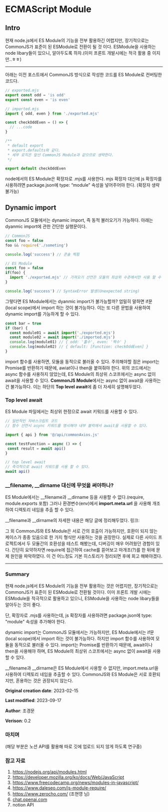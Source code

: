 # ECMAScript Module

## Intro

현재 node.js에서 ES Module의 기능을 전부 활용하긴 어렵지만, 
장기적으로는 CommonJS가 표준이 된 ESModule로 전환이 될 것 이다.
ESModule을 사용하는 node libary들이 있으니, 알아두도록 하자.(이미 프론트 개발시에는 적극 활용 중 이지만..ㅎㅎ)

---

아래는 이전 포스트에서 CommonJS 방식으로 작성한 코드를 ES Module로 컨버팅한 코드다.

```jsx
// exported.mjs
export const odd = 'is odd'
export const even = 'is even'
```

```jsx
// imported.mjs
import { odd, even } from './exported.mjs'

const checkOddEven = () => {
  // ...code
}

/**
 * default export
 * export.defaults와 같다.
 * 세부 로직은 앞선 CommonJS Module과 같으므로 생략한다. 
 */

export default checkOddEven
```

node에서의 ES Module은 확장자로 .mjs를 사용한다. mjs 확장자 대신에 js 확장자를 사용하려면
package.json에 type: “module” 속성을 넣어주어야 한다. (확장자 생략 불가능)

## Dynamic import

CommonJS 모듈에서는 dynamic import, 즉 동적 불러오기가 가능하다. 
아래는 dyanmic import에 관한 간단한 실행문이다.

```jsx
// CommonJS
const foo = false
foo && require('./someting')

console.log('success') // 콘솔 찍힘
```

```jsx
// ES Module
const foo = false
if(foo) {
  import './exported.mjs' // 가져오기 선언은 모듈의 최상위 수준에서만 사용 할 수 있습니다.
}

console.log('success') // SyntaxError 발생(Unexpected string)
```

그렇다면 ES Module에서는 dyanmic import가 불가능할까? 
엄밀히 말하면 if문(local scope)에서 import 하는 것이 불가능하다. 
이는 또 다른 문법을 사용하여 dynamic import를 가능하게 할 수 있다.

```jsx
const bar = true
if (bar) {
  const module01 = await import('./exported.mjs')
  const module02 = await import('./imported.mjs')
  console.log(module01) // { odd: '홀수', even: '짝수' }
  console.log(module02) // { default: [Function: checkOddEven] }
}
```

import 함수를 사용하면, 모듈을 동적으로 불러올 수 있다.
주의해야할 점은 import는 Promise를 반환하기 때문에, awiat이나 then을 붙여줘야 한다.
위의 코드에서는 async 함수를 사용하지 않았는데, ES Module의 최상위 스코프에서는 async 없이 await을 사용할 수 있다. **CommonJS Module**에서는 async 없이 await을 사용하는 건 불가능하다.
이는 하단의 **Top level await**에 좀 더 자세히 설명해두었다. 

### Top level await

ES Module 파일에서는 최상위 한정으로 await 키워드를 사용할 수 있다.

```jsx
// 일반적인 자바스크립트 코드
// 함수 선언시 async 키워드를 명시해야 내부 블럭에서 await을 사용할 수 있다.

import { api } from '@/api/commonAxios.js'

const testFunction = async () => {
 const result = await api()
}

// top level await
// 즉각적으로 await 키워드를 사용 할 수 있다.
await api()
```

### __filename, __dirname 대신에 무엇을 써야하나?

ES Module에서는 __filename과 __dirname 등을 사용할 수 없다.(require, module.exports 포함)
그러나 환경변수(env)에서 **import.meta.url** 을 사용해 개조하여 디렉토리 네임을 추출 할 수 있다.

__filename과 __dirname의 자세한 내용은 해당 글에 정리해두었다.
링크: 

그 외 CommonJS와 ES Module은 서로 간의 호출이 가능하지만, 호환이 되지 않는 케이스가 종종 있음으로 
한 가지 형식만 사용하는 것을 권장한다. 실제로 다른 사이드 프로젝트에서 두 모듈간의 호환성을 테스트 해봤는데, 디버깅이 매우 어려웠던 경험이 있다. 간단히 요약하자면 require에 접근하여 cache를 뜯어보고 마개조(?)를 한 뒤에 문제 원인을 파악하였다. 이 건 어느정도 기본 히스토리가 정리되면 후에 회고 해봐야겠다.

---

### Summary

현재 node.js에서 ES Module의 기능을 전부 활용하는 것은 어렵지만, 장기적으로는 CommonJS가 표준이 된 ESModule로 전환될 것이다. 이미 프론트 개발 시에는 ESModule을 적극적으로 활용하고 있으니, ESModule을 사용하는 node libary들을 알아두는 것이 좋다. 

단, 확장자로 .mjs를 사용하는데, js 확장자를 사용하려면 package.json에 type: "module" 속성을 추가해야 한다. 

dynamic import는 CommonJS 모듈에서는 가능하지만, ES Module에서는 if문(local scope)에서 import 하는 것이 불가능하다. 하지만 import 함수를 사용하여 모듈을 동적으로 불러올 수 있다. import는 Promise를 반환하기 때문에, await이나 then을 사용해야 하며, ES Module의 최상위 스코프에서는 async 없이 await을 사용할 수 있다. 

__filename과 __dirname은 ES Module에서 사용할 수 없지만, import.meta.url을 사용하여 디렉토리 네임을 추출할 수 있다. CommonJS와 ES Module은 서로 호환되지만, 혼용하는 것은 권장되지 않는다.

**Original creation date**: 2023-02-15

**Last modified**: 2023-09-17 

**Author**: 조경문

**Verison**: 0.2

### 마치며

(해당 부분은 노션 API를 활용해 따로 깃에 업로드 되지 않게 하도록 연구중)

### 참고 자료

1. https://nodejs.org/api/modules.html
2. https://developer.mozilla.org/ko/docs/Web/JavaScript
3. https://www.freecodecamp.org/news/modules-in-javascript/
4. https://www.daleseo.com/js-module-require/
5. https://www.zerocho.com/ (조현영 님)
6. [chat.openai.com](http://chat.openai.com/)
7. notion API